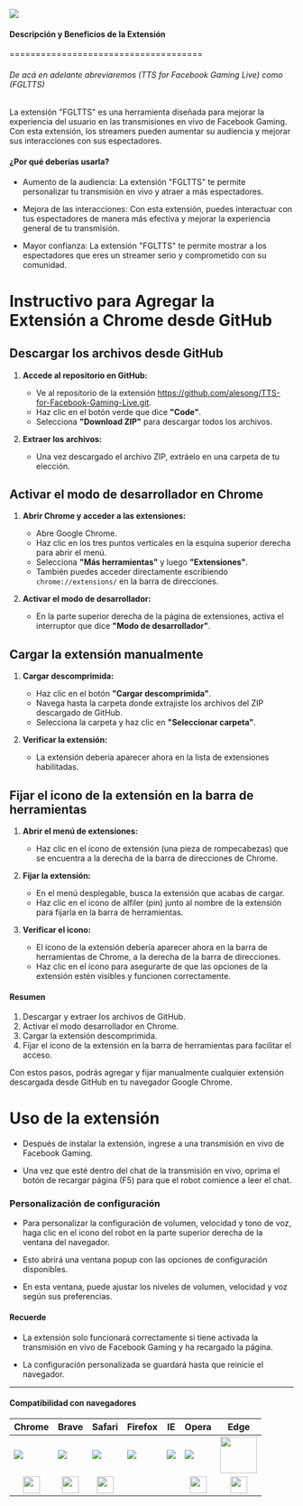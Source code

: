 ![](https://cdn2.iconfinder.com/data/icons/support-21/512/chat_bot_robot_message_communication_conversation_auto_-256.png)

#### Descripción y Beneficios de la Extensión

=====================================

###### De acá en adelante abreviaremos (TTS for Facebook Gaming Live) como (FGLTTS)

La extensión "FGLTTS" es una herramienta diseñada para mejorar la experiencia del usuario en las transmisiones en vivo de Facebook Gaming. Con esta extensión, los streamers pueden aumentar su audiencia y mejorar sus interacciones con sus espectadores.

#### ¿Por qué deberías usarla?



   - Aumento de la audiencia: La extensión "FGLTTS" te permite personalizar tu transmisión en vivo y atraer a más espectadores.

   - Mejora de las interacciones: Con esta extensión, puedes interactuar con tus espectadores de manera más efectiva y mejorar la experiencia general de tu transmisión.

   - Mayor confianza: La extensión "FGLTTS" te permite mostrar a los espectadores que eres un streamer serio y comprometido con su comunidad.




# Instructivo para Agregar la Extensión a Chrome desde GitHub

## Descargar los archivos desde GitHub

1. **Accede al repositorio en GitHub:**
   - Ve al repositorio de la extensión https://github.com/alesong/TTS-for-Facebook-Gaming-Live.git.
   - Haz clic en el botón verde que dice **"Code"**.
   - Selecciona **"Download ZIP"** para descargar todos los archivos.

2. **Extraer los archivos:**
   - Una vez descargado el archivo ZIP, extráelo en una carpeta de tu elección.

## Activar el modo de desarrollador en Chrome

1. **Abrir Chrome y acceder a las extensiones:**
   - Abre Google Chrome.
   - Haz clic en los tres puntos verticales en la esquina superior derecha para abrir el menú.
   - Selecciona **"Más herramientas"** y luego **"Extensiones"**.
   - También puedes acceder directamente escribiendo `chrome://extensions/` en la barra de direcciones.

2. **Activar el modo de desarrollador:**
   - En la parte superior derecha de la página de extensiones, activa el interruptor que dice **"Modo de desarrollador"**.

## Cargar la extensión manualmente

1. **Cargar descomprimida:**
   - Haz clic en el botón **"Cargar descomprimida"**.
   - Navega hasta la carpeta donde extrajiste los archivos del ZIP descargado de GitHub.
   - Selecciona la carpeta y haz clic en **"Seleccionar carpeta"**.

2. **Verificar la extensión:**
   - La extensión debería aparecer ahora en la lista de extensiones habilitadas.

## Fijar el icono de la extensión en la barra de herramientas

1. **Abrir el menú de extensiones:**
   - Haz clic en el ícono de extensión (una pieza de rompecabezas) que se encuentra a la derecha de la barra de direcciones de Chrome.

2. **Fijar la extensión:**
   - En el menú desplegable, busca la extensión que acabas de cargar.
   - Haz clic en el ícono de alfiler (pin) junto al nombre de la extensión para fijarla en la barra de herramientas.

3. **Verificar el icono:**
   - El ícono de la extensión debería aparecer ahora en la barra de herramientas de Chrome, a la derecha de la barra de direcciones.
   - Haz clic en el ícono para asegurarte de que las opciones de la extensión estén visibles y funcionen correctamente.

#### Resumen

1. Descargar y extraer los archivos de GitHub.
2. Activar el modo desarrollador en Chrome.
3. Cargar la extensión descomprimida.
4. Fijar el ícono de la extensión en la barra de herramientas para facilitar el acceso.

Con estos pasos, podrás agregar y fijar manualmente cualquier extensión descargada desde GitHub en tu navegador Google Chrome.


# Uso de la extensión



   - Después de instalar la extensión, ingrese a una transmisión en vivo de Facebook Gaming.

   - Una vez que esté dentro del chat de la transmisión en vivo, oprima el botón de recargar página (F5) para que el robot comience a leer el chat.


### Personalización de configuración



   - Para personalizar la configuración de volumen, velocidad y tono de voz, haga clic en el icono del robot en la parte superior derecha de la ventana del navegador.

   - Esto abrirá una ventana popup con las opciones de configuración disponibles.

   - En esta ventana, puede ajustar los niveles de volumen, velocidad y voz según sus preferencias.


#### Recuerde



   - La extensión solo funcionará correctamente si tiene activada la transmisión en vivo de Facebook Gaming y ha recargado la página.

   - La configuración personalizada se guardará hasta que reinicie el navegador.
---

#### Compatibilidad con navegadores

| Chrome  | Brave  | Safari  | Firefox  | IE  | Opera  | Edge  |
| ------------ | ------------ | ------------ | ------------ | ------------ | ------------ | ------------ |
| ![](https://cdn3.iconfinder.com/data/icons/logos-brands-3/24/logo_brand_brands_logos_chrome-64.png)  | ![](https://cdn2.iconfinder.com/data/icons/web-3-0-technology/64/web_3.0_technology_icon_set_Brave_logo_lion_web3.0_browser_privacy-64.png)  | ![](https://cdn4.iconfinder.com/data/icons/social-media-logos-6/512/40-safari_browser-64.png)  | ![](https://cdn3.iconfinder.com/data/icons/logos-brands-3/24/logo_brand_brands_logos_firefox-64.png)  | ![](https://cdn4.iconfinder.com/data/icons/social-media-logos-6/512/81-edge-64.png)  | ![](https://cdn1.iconfinder.com/data/icons/logotypes/32/opera-64.png)  | <img src="https://edgestatic.azureedge.net/shared/cms/lrs1c69a1j/section-images/2c3f3c46bd764335beec466a0acfde0e.png" wigth="65" height="65">  |
| <img src="https://cdn2.iconfinder.com/data/icons/funtime-objects-part-2/60/005_056_okay_approve_check_test_good_vote-64.png" wigth="30" height="30" style="display:block;margin:0 auto">  | <img src="https://cdn2.iconfinder.com/data/icons/funtime-objects-part-2/60/005_056_okay_approve_check_test_good_vote-64.png" wigth="30" height="30" style="display:block;margin:0 auto">  | <img src="https://cdn2.iconfinder.com/data/icons/funtime-objects-part-2/60/005_056_okay_approve_check_test_good_vote-64.png" wigth="30" height="30" style="display:block;margin:0 auto">  |   |   | <img src="https://cdn2.iconfinder.com/data/icons/funtime-objects-part-2/60/005_056_okay_approve_check_test_good_vote-64.png" wigth="30" height="30" style="display:block;margin:0 auto">  | <img src="https://cdn2.iconfinder.com/data/icons/funtime-objects-part-2/60/005_056_okay_approve_check_test_good_vote-64.png" wigth="30" height="30" style="display:block;margin:0 auto">  |
